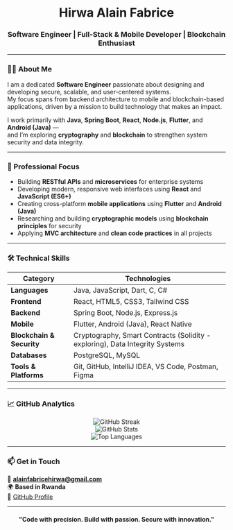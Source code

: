 <h1 align="center">Hirwa Alain Fabrice</h1>
<h3 align="center">Software Engineer | Full-Stack & Mobile Developer | Blockchain Enthusiast</h3>

---

### 👨‍💻 About Me
I am a dedicated **Software Engineer** passionate about designing and developing secure, scalable, and user-centered systems.  
My focus spans from backend architecture to mobile and blockchain-based applications, driven by a mission to build technology that makes an impact.  

I work primarily with **Java**, **Spring Boot**, **React**, **Node.js**, **Flutter**, and **Android (Java)** —  
and I’m exploring **cryptography** and **blockchain** to strengthen system security and data integrity.  

---

### 🧠 Professional Focus
- Building **RESTful APIs** and **microservices** for enterprise systems  
- Developing modern, responsive web interfaces using **React** and **JavaScript (ES6+)**  
- Creating cross-platform **mobile applications** using **Flutter** and **Android (Java)**  
- Researching and building **cryptographic models** using **blockchain principles** for security  
- Applying **MVC architecture** and **clean code practices** in all projects  

---

### 🛠️ Technical Skills

| Category | Technologies |
|-----------|---------------|
| **Languages** | Java, JavaScript, Dart, C, C# |
| **Frontend** | React, HTML5, CSS3, Tailwind CSS |
| **Backend** | Spring Boot, Node.js, Express.js |
| **Mobile** | Flutter, Android (Java), React Native |
| **Blockchain & Security** | Cryptography, Smart Contracts (Solidity - exploring), Data Integrity Systems |
| **Databases** | PostgreSQL, MySQL |
| **Tools & Platforms** | Git, GitHub, IntelliJ IDEA, VS Code, Postman, Figma |

---

### 📈 GitHub Analytics  

<p align="center">
  <img src="https://streak-stats.demolab.com?user=Hir2wa&theme=transparent&hide_border=true" alt="GitHub Streak" />
  <br/>
  <img src="https://github-readme-stats.vercel.app/api?username=Hir2wa&show_icons=true&theme=transparent&hide_border=true" alt="GitHub Stats" />
  <br/>
  <img src="https://github-readme-stats.vercel.app/api/top-langs/?username=Hir2wa&layout=compact&theme=transparent&hide_border=true" alt="Top Languages" />
</p>

---


### 📫 Get in Touch
📧 **alainfabricehirwa@gmail.com**  
🌍 **Based in Rwanda**  
🔗 [GitHub Profile](https://github.com/Hir2wa)

---

<h4 align="center">"Code with precision. Build with passion. Secure with innovation."</h4>
